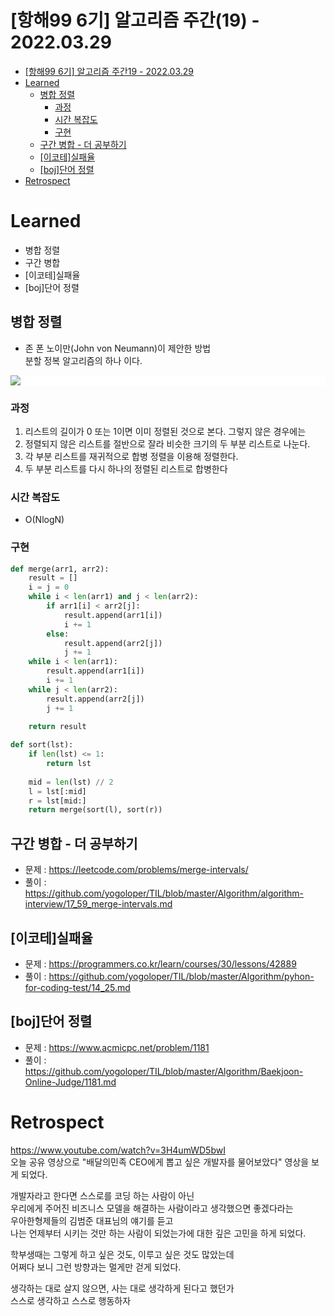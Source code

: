 # [항해99 6기] 알고리즘 주간(19) - 2022.03.29

<!-- TOC -->

- [[항해99 6기] 알고리즘 주간19 - 2022.03.29](#%ED%95%AD%ED%95%B499-6%EA%B8%B0-%EC%95%8C%EA%B3%A0%EB%A6%AC%EC%A6%98-%EC%A3%BC%EA%B0%8419---20220329)
- [Learned](#learned)
  - [병합 정렬](#%EB%B3%91%ED%95%A9-%EC%A0%95%EB%A0%AC)
    - [과정](#%EA%B3%BC%EC%A0%95)
    - [시간 복잡도](#%EC%8B%9C%EA%B0%84-%EB%B3%B5%EC%9E%A1%EB%8F%84)
    - [구현](#%EA%B5%AC%ED%98%84)
  - [구간 병합 - 더 공부하기](#%EA%B5%AC%EA%B0%84-%EB%B3%91%ED%95%A9---%EB%8D%94-%EA%B3%B5%EB%B6%80%ED%95%98%EA%B8%B0)
  - [[이코테]실패율](#%EC%9D%B4%EC%BD%94%ED%85%8C%EC%8B%A4%ED%8C%A8%EC%9C%A8)
  - [[boj]단어 정렬](#boj%EB%8B%A8%EC%96%B4-%EC%A0%95%EB%A0%AC)
- [Retrospect](#retrospect)

<!-- /TOC -->

# Learned
- 병합 정렬
- 구간 병합
- [이코테]실패율
- [boj]단어 정렬

## 병합 정렬
- 존 폰 노이만(John von Neumann)이 제안한 방법  
  분할 정복 알고리즘의 하나 이다.  
  
<div style="background-color: white;">
<image src="./images/Hanghae_day23_Algorithm_01.png">
</div>

### 과정
1. 리스트의 길이가 0 또는 1이면 이미 정렬된 것으로 본다. 그렇지 않은 경우에는
2. 정렬되지 않은 리스트를 절반으로 잘라 비슷한 크기의 두 부분 리스트로 나눈다.
3. 각 부분 리스트를 재귀적으로 합병 정렬을 이용해 정렬한다.
4. 두 부분 리스트를 다시 하나의 정렬된 리스트로 합병한다

### 시간 복잡도
- O(NlogN)

### 구현
``` python
def merge(arr1, arr2):
    result = []
    i = j = 0
    while i < len(arr1) and j < len(arr2):
        if arr1[i] < arr2[j]:
            result.append(arr1[i])
            i += 1
        else:
            result.append(arr2[j])
            j += 1
    while i < len(arr1):
        result.append(arr1[i])
        i += 1
    while j < len(arr2):
        result.append(arr2[j])
        j += 1
    
    return result

def sort(lst):
    if len(lst) <= 1:
        return lst
    
    mid = len(lst) // 2
    l = lst[:mid]
    r = lst[mid:]
    return merge(sort(l), sort(r))

```
## 구간 병합 - 더 공부하기
- 문제 : https://leetcode.com/problems/merge-intervals/
- 풀이 : https://github.com/yogoloper/TIL/blob/master/Algorithm/algorithm-interview/17_59_merge-intervals.md  

## [이코테]실패율
- 문제 : https://programmers.co.kr/learn/courses/30/lessons/42889
- 풀이 : https://github.com/yogoloper/TIL/blob/master/Algorithm/pyhon-for-coding-test/14_25.md  

## [boj]단어 정렬
- 문제 : https://www.acmicpc.net/problem/1181
- 풀이 : https://github.com/yogoloper/TIL/blob/master/Algorithm/Baekjoon-Online-Judge/1181.md  

# Retrospect
https://www.youtube.com/watch?v=3H4umWD5bwI  
오늘 공유 영상으로 "배달의민족 CEO에게 뽑고 싶은 개발자를 물어보았다" 영상을 보게 되었다.  

개발자라고 한다면 스스로를 코딩 하는 사람이 아닌  
우리에게 주어진 비즈니스 모델을 해결하는 사람이라고 생각했으면 좋겠다라는  
우아한형제들의 김범준 대표님의 얘기를 듣고  
나는 언제부터 시키는 것만 하는 사람이 되었는가에 대한 깊은 고민을 하게 되었다.  

학부생때는 그렇게 하고 싶은 것도, 이루고 싶은 것도 많았는데  
어쩌다 보니 그런 방향과는 멀게만 걷게 되었다.  

생각하는 대로 살지 않으면, 사는 대로 생각하게 된다고 했던가  
스스로 생각하고 스스로 행동하자